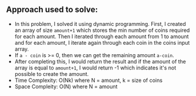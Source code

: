 ## Approach used to solve:
- In this problem, I solved it using dynamic programming. First, I created an array of size `amount+1` which stores the min number of coins required for each amount. Then I iterated through each amount from 1 to amount and for each amount, I iterate again through each coin in the coins input array.
- If `a - coin` is >= 0, then we can get the remaining amount `a-coin`.
- After completing this, I would return the result and if the amount of the array is equal to `amount+1`, I would return -1 which indicates it's not possible to create the amount.
- Time Complexity: O(Nk) where N = amount, k = size of coins
- Space Compleity: O(N) where N = amount
